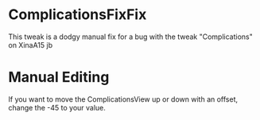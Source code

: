 # ComplicationsFixFix
This tweak is a dodgy manual fix for a bug with the tweak "Complications" on XinaA15 jb

# Manual Editing
If you want to move the ComplicationsView up or down with an offset, change the -45 to your value.
